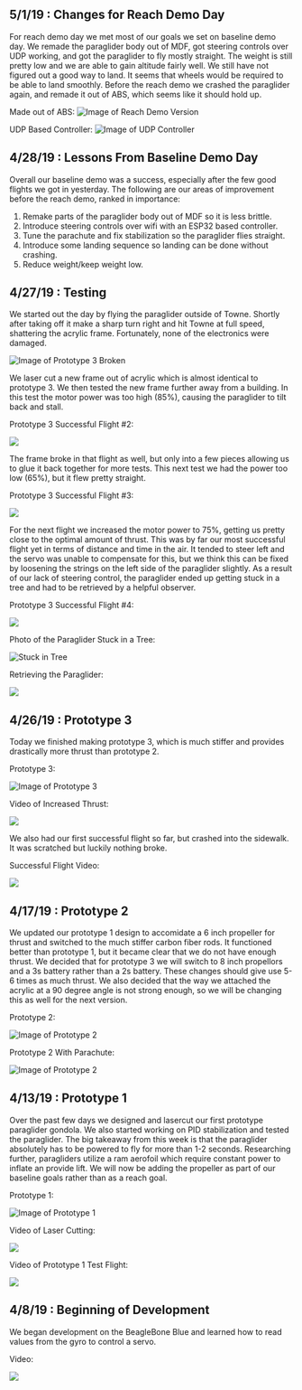 ## 5/1/19 : Changes for Reach Demo Day
For reach demo day we met most of our goals we set on baseline demo day.  We remade the paraglider body out of MDF, got steering controls over UDP working, and got the paraglider to fly mostly straight.  The weight is still pretty low and we are able to gain altitude fairly well.  We still have not figured out a good way to land.  It seems that wheels would be required to be able to land smoothly.  Before the reach demo we crashed the paraglider again, and remade it out of ABS, which seems like it should hold up.

Made out of ABS:
![Image of Reach Demo Version](images/Proto3-3.jpg)

UDP Based Controller:
![Image of UDP Controller](images/UDPController.jpg)

## 4/28/19 : Lessons From Baseline Demo Day
Overall our baseline demo was a success, especially after the few good flights we got in yesterday.  The following are our areas of improvement before the reach demo, ranked in importance:

1. Remake parts of the paraglider body out of MDF so it is less brittle.
2. Introduce steering controls over wifi with an ESP32 based controller.
3. Tune the parachute and fix stabilization so the paraglider flies straight.
4. Introduce some landing sequence so landing can be done without crashing.
5. Reduce weight/keep weight low. 

## 4/27/19 : Testing
We started out the day by flying the paraglider outside of Towne.  Shortly after taking off it make a sharp turn right and hit Towne at full speed, shattering the acrylic frame.  Fortunately, none of the electronics were damaged.

![Image of Prototype 3 Broken](images/Proto3-Broken.jpg)

We laser cut a new frame out of acrylic which is almost identical to prototype 3.  We then tested the new frame further away from a building.  In this test the motor power was too high (85%), causing the paraglider to tilt back and stall.

Prototype 3 Successful Flight #2:

[![](http://img.youtube.com/vi/315FXbrf8_s/0.jpg)](http://www.youtube.com/watch?v=315FXbrf8_s "Prototype 3 Successful Flight #2")

The frame broke in that flight as well, but only into a few pieces allowing us to glue it back together for more tests.  This next test we had the power too low (65%), but it flew pretty straight.

Prototype 3 Successful Flight #3:

[![](http://img.youtube.com/vi/GeHVxiIZD3Y/0.jpg)](http://www.youtube.com/watch?v=GeHVxiIZD3Y "Prototype 3 Successful Flight #3")

For the next flight we increased the motor power to 75%, getting us pretty close to the optimal amount of thrust.  This was by far our most successful flight yet in terms of distance and time in the air.  It tended to steer left and the servo was unable to compensate for this, but we think this can be fixed by loosening the strings on the left side of the paraglider slightly.  As a result of our lack of steering control, the paraglider ended up getting stuck in a tree and had to be retrieved by a helpful observer.

Prototype 3 Successful Flight #4:

[![](http://img.youtube.com/vi/cKtbJXNIHNs/0.jpg)](http://www.youtube.com/watch?v=cKtbJXNIHNs "Prototype 3 Successful Flight #4")

Photo of the Paraglider Stuck in a Tree:

![Stuck in Tree](images/Stuck-In-Tree-2.jpg)

Retrieving the Paraglider:

[![](http://img.youtube.com/vi/-4fFtbjMTS4/0.jpg)](http://www.youtube.com/watch?v=-4fFtbjMTS4 "Retrieving From Tree")

## 4/26/19 : Prototype 3
Today we finished making prototype 3, which is much stiffer and provides drastically more thrust than prototype 2.

Prototype 3:

![Image of Prototype 3](images/Proto3-1.jpg)

Video of Increased Thrust:

[![](http://img.youtube.com/vi/8ff7JRuJvxQ/0.jpg)](http://www.youtube.com/watch?v=8ff7JRuJvxQ "Thrust Demo")

We also had our first successful flight so far, but crashed into the sidewalk.  It was scratched but luckily nothing broke.

Successful Flight Video:

[![](http://img.youtube.com/vi/C3UjWpbnoko/0.jpg)](http://www.youtube.com/watch?v=C3UjWpbnoko "Prototype 3 Successful Flight #1")

## 4/17/19 : Prototype 2
We updated our prototype 1 design to accomidate a 6 inch propeller for thrust and switched to the much stiffer carbon fiber rods.  It functioned better than prototype 1, but it became clear that we do not have enough thrust.  We decided that for prototype 3 we will switch to 8 inch propellors and a 3s battery rather than a 2s battery.  These changes should give use 5-6 times as much thrust.  We also decided that the way we attached the acrylic at a 90 degree angle is not strong enough, so we will be changing this as well for the next version.

Prototype 2:

![Image of Prototype 2](images/Proto2-3.jpg)

Prototype 2 With Parachute:

![Image of Prototype 2](images/Proto2-2.jpg)

## 4/13/19 : Prototype 1
Over the past few days we designed and lasercut our first prototype paraglider gondola.  We also started working on PID stabilization and tested the paraglider.  The big takeaway from this week is that the paraglider absolutely has to be powered to fly for more than 1-2 seconds.  Researching further, paragliders utilize a ram aerofoil which require constant power to inflate an provide lift.  We will now be adding the propeller as part of our baseline goals rather than as a reach goal.

Prototype 1:

![Image of Prototype 1](images/Proto1-3.jpg)

Video of Laser Cutting:

[![](http://img.youtube.com/vi/UcsoofqWq3g/0.jpg)](http://www.youtube.com/watch?v=UcsoofqWq3g "Laser Cutting Prototype 1")

Video of Prototype 1 Test Flight:

[![](http://img.youtube.com/vi/eleDtbPhyV0/0.jpg)](http://www.youtube.com/watch?v=eleDtbPhyV0 "Prototype 1 Test Flight")

## 4/8/19 : Beginning of Development
We began development on the BeagleBone Blue and learned how to read values from the gyro to control a servo.

Video:

[![](http://img.youtube.com/vi/wRViI__6b7c/0.jpg)](http://www.youtube.com/watch?v=wRViI__6b7c "RC Paraglider Gyro Based Servo Control")
